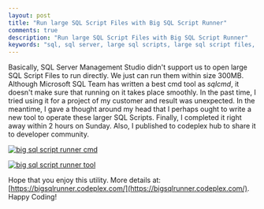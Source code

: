 ```yaml
---
layout: post
title: "Run large SQL Script Files with Big SQL Script Runner"
comments: true
description: "Run large SQL Script Files with Big SQL Script Runner"
keywords: "sql, sql server, large sql scripts, large sql script files, t-sql, tsql, ssms, sqlcmd, sql server management studio"
---
```


Basically, SQL Server Management Studio didn't support us to open large SQL Script Files to run directly. We just can run them within size 300MB. Although Microsoft SQL Team has written a best cmd tool as *sqlcmd*, it doesn't make sure that running on it takes place smoothly. In the past time, I tried using it for a project of my customer and result was unexpected. In the meantime, I gave a thought around my head that I perhaps ought to write a new tool to operate these larger SQL Scripts. Finally, I completed it right away within 2 hours on Sunday. Also, I published to codeplex hub to share it to developer community.

[![big sql script runner cmd](http://download-codeplex.sec.s-msft.com/Download?ProjectName=bigsqlrunner&DownloadId=713696 "Big SQL Script Runner CMD")](http://download-codeplex.sec.s-msft.com/Download?ProjectName=bigsqlrunner&DownloadId=713696)

[![big sql script runner tool](http://download-codeplex.sec.s-msft.com/Download?ProjectName=bigsqlrunner&DownloadId=713703 "Big SQL Script Runner Tool")](http://download-codeplex.sec.s-msft.com/Download?ProjectName=bigsqlrunner&DownloadId=713703)

Hope that you enjoy this utility. More details at: [https://bigsqlrunner.codeplex.com/](https://bigsqlrunner.codeplex.com/). Happy Coding!
